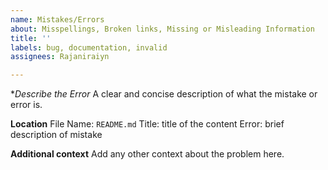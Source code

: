 ```yaml
---
name: Mistakes/Errors
about: Misspellings, Broken links, Missing or Misleading Information
title: ''
labels: bug, documentation, invalid
assignees: Rajaniraiyn

---
```


**Describe the Error*
A clear and concise description of what the mistake or error is.

**Location**
File Name: `README.md`
Title: title of the content
Error: brief description of mistake

**Additional context**
Add any other context about the problem here.
